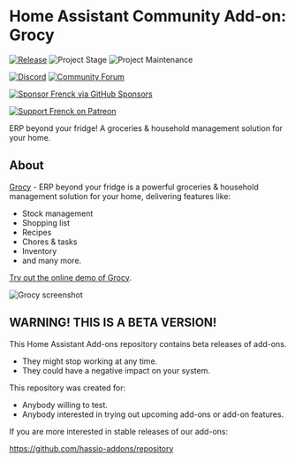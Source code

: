 # Home Assistant Community Add-on: Grocy

[![Release][release-shield]][release] ![Project Stage][project-stage-shield] ![Project Maintenance][maintenance-shield]

[![Discord][discord-shield]][discord] [![Community Forum][forum-shield]][forum]

[![Sponsor Frenck via GitHub Sponsors][github-sponsors-shield]][github-sponsors]

[![Support Frenck on Patreon][patreon-shield]][patreon]

ERP beyond your fridge! A groceries & household management solution for your home.

## About

[Grocy][grocy] - ERP beyond your fridge is a powerful groceries & household
management solution for your home, delivering features like:

- Stock management
- Shopping list
- Recipes
- Chores & tasks
- Inventory
- and many more.

[Try out the online demo of Grocy][grocy-demo].

![Grocy screenshot][screenshot]

## WARNING! THIS IS A BETA VERSION!

This Home Assistant Add-ons repository contains beta releases of add-ons.

- They might stop working at any time.
- They could have a negative impact on your system.

This repository was created for:

- Anybody willing to test.
- Anybody interested in trying out upcoming add-ons or add-on features.

If you are more interested in stable releases of our add-ons:

<https://github.com/hassio-addons/repository>

[discord-shield]: https://img.shields.io/discord/478094546522079232.svg
[discord]: https://discord.me/hassioaddons
[forum-shield]: https://img.shields.io/badge/community-forum-brightgreen.svg
[forum]: https://community.home-assistant.io/t/home-assistant-community-add-on-grocy/112422?u=frenck
[github-sponsors-shield]: https://frenck.dev/wp-content/uploads/2019/12/github_sponsor.png
[github-sponsors]: https://github.com/sponsors/frenck
[grocy-demo]: https://demo-en.grocy.info
[grocy]: https://grocy.info/
[maintenance-shield]: https://img.shields.io/maintenance/yes/2021.svg
[patreon-shield]: https://frenck.dev/wp-content/uploads/2019/12/patreon.png
[patreon]: https://www.patreon.com/frenck
[project-stage-shield]: https://img.shields.io/badge/project%20stage-experimental-yellow.svg
[release-shield]: https://img.shields.io/badge/version-v0.11.0-blue.svg
[release]: https://github.com/hassio-addons/addon-grocy/tree/v0.11.0
[screenshot]: https://github.com/hassio-addons/addon-grocy/raw/main/images/screenshot.gif